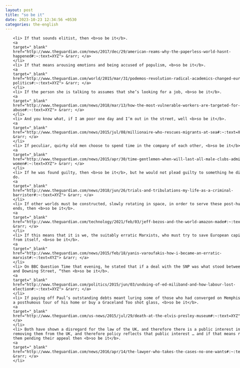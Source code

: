 ```yaml
---
layout: post
title: "so be it"
date: 2023-10-23 12:34:56 +0530
categories: the-english
---
```

<style>
@media only screen and (min-width: 768px) {
    ol {
        width: 768px;
        margin: 0 auto;
    }
  }
ol li {
    font-size: 18px;
    line-height: 1.5;
    padding-bottom: 8px;
}
</style>
<ol>

    <li> If that sounds elitist, then <b>so be it</b>.
    <a 
    target="_blank" 
    href="http://www.theguardian.com/news/2017/dec/29/american-reams-why-the-paperless-world-hasnt-happened#:~:text=XYZ"> &rarr; </a>
    </li>
    <li> If that means arousing emotions and being accused of populism, <b>so be it</b>.
    <a 
    target="_blank" 
    href="http://www.theguardian.com/world/2015/mar/31/podemos-revolution-radical-academics-changed-european-politics#:~:text=XYZ"> &rarr; </a>
    </li>
    <li> If the person she is talking to assumes that she’s looking for a job, <b>so be it</b>.
    <a 
    target="_blank" 
    href="http://www.theguardian.com/news/2018/mar/13/how-the-most-vulnerable-workers-are-targeted-for-sexual-abuse#:~:text=XYZ"> &rarr; </a>
    </li>
    <li> And you know what, if I am poor one day and I’m out in the street, well <b>so be it</b>.
    <a 
    target="_blank" 
    href="http://www.theguardian.com/news/2015/jul/08/millionaire-who-rescues-migrants-at-sea#:~:text=XYZ"> &rarr; </a>
    </li>
    <li> If peculiar, quirky old men choose to spend time in the company of each other, <b>so be it</b>.
    <a 
    target="_blank" 
    href="http://www.theguardian.com/news/2015/apr/30/time-gentlemen-when-will-last-all-male-clubs-admit-women#:~:text=XYZ"> &rarr; </a>
    </li>
    <li> If he was found guilty, then <b>so be it</b>, but he would not plead guilty to something he did not do.
    <a 
    target="_blank" 
    href="http://www.theguardian.com/news/2018/jun/26/trials-and-tribulations-my-life-as-a-criminal-barrister#:~:text=XYZ"> &rarr; </a>
    </li>
    <li> If other worlds must be constructed, slowly rotating in space, in order to serve these post-human ends, then <b>so be it</b>.
    <a 
    target="_blank" 
    href="http://www.theguardian.com/technology/2021/feb/03/jeff-bezos-and-the-world-amazon-made#:~:text=XYZ"> &rarr; </a>
    </li>
    <li> If this means that it is we, the suitably erratic Marxists, who must try to save European capitalism from itself, <b>so be it</b>.
    <a 
    target="_blank" 
    href="http://www.theguardian.com/news/2015/feb/18/yanis-varoufakis-how-i-became-an-erratic-marxist#:~:text=XYZ"> &rarr; </a>
    </li>
    <li> On BBC Question Time that evening, he stated that if a deal with the SNP was what stood between him and Downing Street, “then <b>so be it</b>.
    <a 
    target="_blank" 
    href="http://www.theguardian.com/politics/2015/jun/03/undoing-of-ed-miliband-and-how-labour-lost-election#:~:text=XYZ"> &rarr; </a>
    </li>
    <li> If paying off Paul’s outstanding debts meant luring some of those who had converged on Memphis to take a posthumous tour of his home or buy a Graceland Too shot glass, <b>so be it</b>.
    <a 
    target="_blank" 
    href="http://www.theguardian.com/us-news/2015/jul/29/death-at-the-elvis-presley-museum#:~:text=XYZ"> &rarr; </a>
    </li>
    <li> Both have shown a disregard for the law of the UK, and therefore there is a public interest in removing them from the UK, and therefore policy reflects that public interest … and if that means removing them pending their appeal then <b>so be it</b>.
    <a 
    target="_blank" 
    href="http://www.theguardian.com/news/2016/apr/14/the-lawyer-who-takes-the-cases-no-one-wants#:~:text=XYZ"> &rarr; </a>
    </li>